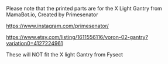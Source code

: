 Please note that the printed parts are for the X Light Gantry from MamaBot.io, Created by Primesenator

https://www.instagram.com/primesenator/

https://www.etsy.com/listing/1611556116/voron-02-gantry?variation0=4127224961

These will NOT fit the X light Gantry from Fysect